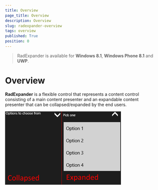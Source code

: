 ```yaml
---
title: Overview
page_title: Overview
description: Overview
slug: radexpander-overview
tags: overview
published: True
position: 0
---
```

>RadExpander is available for **Windows 8.1**, **Windows Phone 8.1** and **UWP**.

# Overview

**RadExpander** is a flexible control that represents a content control consisting of a main content presenter and an expandable content presenter that can be collapsed/expanded by the end users.

![RadExpanderControlOverview](images/expander-overview.png)